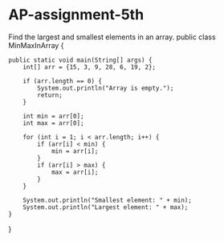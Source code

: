 # AP-assignment-5th
Find the largest and smallest elements in an array.
public class MinMaxInArray {

    public static void main(String[] args) {
        int[] arr = {15, 3, 9, 28, 6, 19, 2};

        if (arr.length == 0) {
            System.out.println("Array is empty.");
            return;
        }

        int min = arr[0];
        int max = arr[0];

        for (int i = 1; i < arr.length; i++) {
            if (arr[i] < min) {
                min = arr[i];
            }
            if (arr[i] > max) {
                max = arr[i];
            }
        }

        System.out.println("Smallest element: " + min);
        System.out.println("Largest element: " + max);
    }
}
